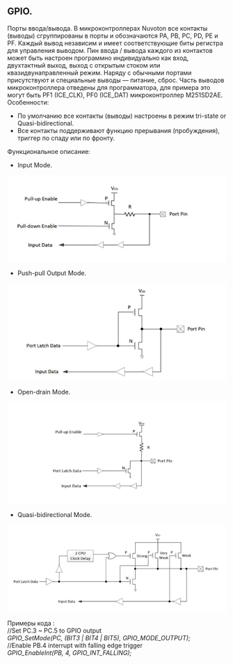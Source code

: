 ## GPIO.  
Порты ввода/вывода. В микроконтроллерах Nuvoton все контакты (выводы) сгруппированы в порты и обозначаются PA, PB, PC, PD, PE и PF.  Каждый вывод независим и имеет соответствующие биты регистра для управления выводом. Пин ввода / вывода каждого из контактов может быть настроен программно индивидуально как вход, двухтактный выход, выход с открытым стоком или квазидвунаправленный режим. Наряду с обычными портами присутствуют и специальные выводы — питание, сброс. Часть выводов микроконтроллера отведены для программатора, для примера это могут быть PF1 (ICE_CLK), PF0 (ICE_DAT) микроконтроллер M251SD2AE.  
Особенности:
+  По умолчанию все контакты (выводы) настроены в режим tri-state or Quasi-bidirectional.  
+  Все контакты поддерживают функцию прерывания (пробуждения), триггер по спаду или по фронту.   

Функциональное описание:

+  Input Mode.  

![alt-текст](https://github.com/PivnevNikolay/Nuvoton-Development-Tool/blob/master/NuMaker_Code/002_GPIO_Pin/photos/001_Input%20Mode.jpg "")   

+  Push-pull Output Mode.   

![alt-текст](https://github.com/PivnevNikolay/Nuvoton-Development-Tool/blob/master/NuMaker_Code/002_GPIO_Pin/photos/002_%20Push-Pull%20Output.jpg "")    

+  Open-drain Mode.  

![alt-текст](https://github.com/PivnevNikolay/Nuvoton-Development-Tool/blob/master/NuMaker_Code/002_GPIO_Pin/photos/003_%20Open-Drain%20Output.jpg "")    

+  Quasi-bidirectional Mode.  

![alt-текст](https://github.com/PivnevNikolay/Nuvoton-Development-Tool/blob/master/NuMaker_Code/002_GPIO_Pin/photos/004_Quasi-Bidirectional%20IO%20Mode.jpg "")   

Примеры кода :  
//Set PC.3 ~ PC.5 to GPIO output   
*GPIO_SetMode(PC, (BIT3 | BIT4 | BIT5), GPIO_MODE_OUTPUT);*  
//Enable PB.4 interrupt with falling edge trigger  
*GPIO_EnableInt(PB, 4, GPIO_INT_FALLING);*  


